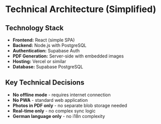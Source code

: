 # Technical Architecture (Simplified)

## Technology Stack
- **Frontend:** React (simple SPA)
- **Backend:** Node.js with PostgreSQL
- **Authentication:** Supabase Auth
- **PDF Generation:** Server-side with embedded images
- **Hosting:** Vercel or similar
- **Database:** Supabase PostgreSQL

## Key Technical Decisions
- **No offline mode** - requires internet connection
- **No PWA** - standard web application
- **Photos in PDF only** - no separate blob storage needed
- **Real-time only** - no complex sync logic
- **German language only** - no i18n complexity
